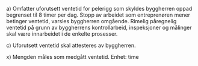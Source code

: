 a) Omfatter uforutsett ventetid for pelerigg som skyldes byggherren oppad begrenset til 8 timer per dag. Stopp av arbeidet som entreprenøren mener betinger ventetid, varsles byggherren omgående. Rimelig påregnelig ventetid på grunn av byggherrens kontrollarbeid, inspeksjoner og målinger skal være innarbeidet i de enkelte prosesser.

c) Uforutsett ventetid skal attesteres av byggherren.

x) Mengden måles som medgått ventetid. Enhet: time

